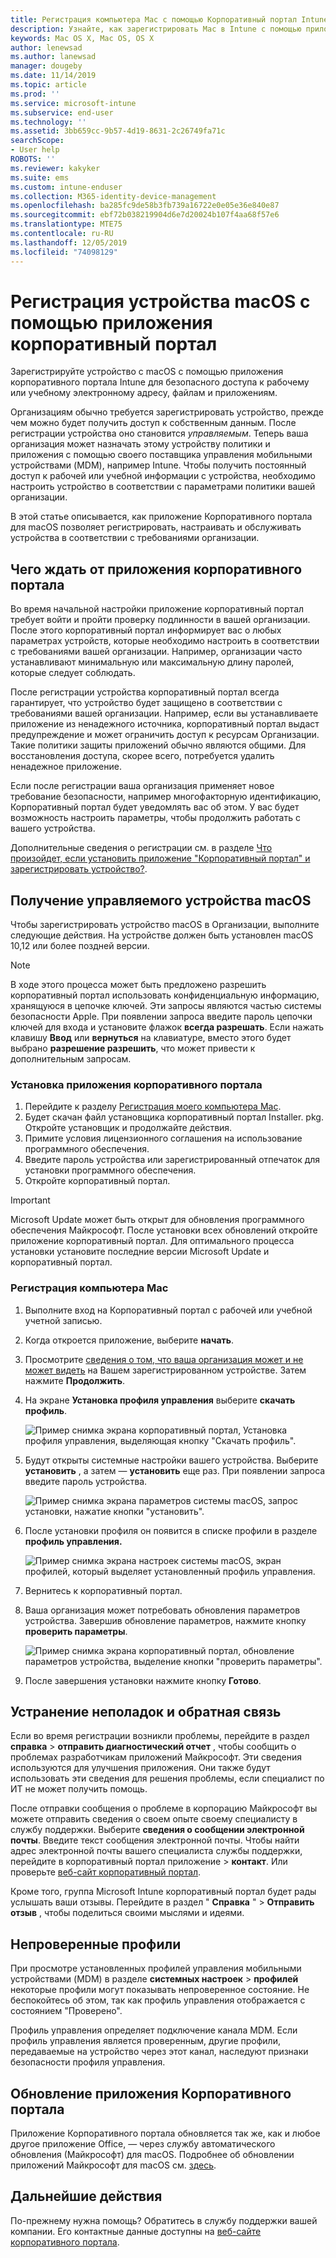 ```yaml
---
title: Регистрация компьютера Mac с помощью Корпоративный портал Intune | Документация Майкрософт
description: Узнайте, как зарегистрировать Mac в Intune с помощью приложения корпоративный портал.
keywords: Mac OS X, Mac OS, OS X
author: lenewsad
ms.author: lanewsad
manager: dougeby
ms.date: 11/14/2019
ms.topic: article
ms.prod: ''
ms.service: microsoft-intune
ms.subservice: end-user
ms.technology: ''
ms.assetid: 3bb659cc-9b57-4d19-8631-2c26749fa71c
searchScope:
- User help
ROBOTS: ''
ms.reviewer: kakyker
ms.suite: ems
ms.custom: intune-enduser
ms.collection: M365-identity-device-management
ms.openlocfilehash: ba285fc9de58b3fb739a16722e0e05e36e840e87
ms.sourcegitcommit: ebf72b038219904d6e7d20024b107f4aa68f57e6
ms.translationtype: MTE75
ms.contentlocale: ru-RU
ms.lasthandoff: 12/05/2019
ms.locfileid: "74098129"
---
```

# <a name="enroll-your-macos-device-using-the-company-portal-app"></a>Регистрация устройства macOS с помощью приложения корпоративный портал  

Зарегистрируйте устройство с macOS с помощью приложения корпоративного портала Intune для безопасного доступа к рабочему или учебному электронному адресу, файлам и приложениям.

Организациям обычно требуется зарегистрировать устройство, прежде чем можно будет получить доступ к собственным данным. После регистрации устройства оно становится *управляемым*. Теперь ваша организация может назначать этому устройству политики и приложения с помощью своего поставщика управления мобильными устройствами (MDM), например Intune. Чтобы получить постоянный доступ к рабочей или учебной информации с устройства, необходимо настроить устройство в соответствии с параметрами политики вашей организации.  

В этой статье описывается, как приложение Корпоративного портала для macOS позволяет регистрировать, настраивать и обслуживать устройства в соответствии с требованиями организации.  


## <a name="what-to-expect-from-the-company-portal-app"></a>Чего ждать от приложения корпоративного портала

Во время начальной настройки приложение корпоративный портал требует войти и пройти проверку подлинности в вашей организации. После этого корпоративный портал информирует вас о любых параметрах устройств, которые необходимо настроить в соответствии с требованиями вашей организации. Например, организации часто устанавливают минимальную или максимальную длину паролей, которые следует соблюдать.    

После регистрации устройства корпоративный портал всегда гарантирует, что устройство будет защищено в соответствии с требованиями вашей организации. Например, если вы устанавливаете приложение из ненадежного источника, корпоративный портал выдаст предупреждение и может ограничить доступ к ресурсам Организации. Такие политики защиты приложений обычно являются общими. Для восстановления доступа, скорее всего, потребуется удалить ненадежное приложение. 

Если после регистрации ваша организация применяет новое требование безопасности, например многофакторную идентификацию, Корпоративный портал будет уведомлять вас об этом. У вас будет возможность настроить параметры, чтобы продолжить работать с вашего устройства.  

Дополнительные сведения о регистрации см. в разделе [Что произойдет, если установить приложение "Корпоративный портал" и зарегистрировать устройство?](what-happens-if-you-install-the-Company-Portal-app-and-enroll-your-device-in-intune-macos.md).  

## <a name="get-your-macos-device-managed"></a>Получение управляемого устройства macOS  
Чтобы зарегистрировать устройство macOS в Организации, выполните следующие действия. На устройстве должен быть установлен macOS 10,12 или более поздней версии.   

> [!NOTE]
> В ходе этого процесса может быть предложено разрешить корпоративный портал использовать конфиденциальную информацию, хранящуюся в цепочке ключей. Эти запросы являются частью системы безопасности Apple. При появлении запроса введите пароль цепочки ключей для входа и установите флажок **всегда разрешать**. Если нажать клавишу **Ввод** или **вернуться** на клавиатуре, вместо этого будет выбрано **разрешение разрешить**, что может привести к дополнительным запросам.  

### <a name="install-company-portal-app"></a>Установка приложения корпоративного портала  
1. Перейдите к разделу [Регистрация моего компьютера Mac](https://go.microsoft.com/fwlink/?linkid=853070).  
2. Будет скачан файл установщика корпоративный портал Installer. pkg. Откройте установщик и продолжайте действия. 
3. Примите условия лицензионного соглашения на использование программного обеспечения. 
4. Введите пароль устройства или зарегистрированный отпечаток для установки программного обеспечения.  
5. Откройте корпоративный портал. 

> [!IMPORTANT]
> Microsoft Update может быть открыт для обновления программного обеспечения Майкрософт. После установки всех обновлений откройте приложение корпоративный портал. Для оптимального процесса установки установите последние версии Microsoft Update и корпоративный портал.  


### <a name="enroll-your-mac"></a>Регистрация компьютера Mac  


1. Выполните вход на Корпоративный портал с рабочей или учебной учетной записью.  
2. Когда откроется приложение, выберите **начать**.  
3. Просмотрите [сведения о том, что ваша организация может и не может видеть](what-info-can-your-company-see-when-you-enroll-your-device-in-intune.md) на Вашем зарегистрированном устройстве. Затем нажмите **Продолжить**.  
4. На экране **Установка профиля управления** выберите **скачать профиль**.   

    ![Пример снимка экрана корпоративный портал, Установка профиля управления, выделяющая кнопку "Скачать профиль".](./media/install-mgmt-profile-mac-1911.PNG)   
5. Будут открыты системные настройки вашего устройства. Выберите **установить** , а затем — **установить** еще раз. При появлении запроса введите пароль устройства.  

    ![Пример снимка экрана параметров системы macOS, запрос установки, нажатие кнопки "установить".](./media/system-preference-install-1911.PNG)  
6. После установки профиля он появится в списке профили в разделе **профиль управления.**  

   ![Пример снимка экрана настроек системы macOS, экран профилей, который выделяет установленный профиль управления.](./media/system-preference-verify-1911.PNG)   
7. Вернитесь к корпоративный портал.   
8. Ваша организация может потребовать обновления параметров устройства. Завершив обновление параметров, нажмите кнопку **проверить параметры**.  

    ![Пример снимка экрана корпоративный портал, обновление параметров устройства, выделение кнопки "проверить параметры".](./media/update-settings-mac-1911.PNG)  
9. После завершения установки нажмите кнопку **Готово**.  


 ## <a name="troubleshooting-and-feedback"></a>Устранение неполадок и обратная связь   

Если во время регистрации возникли проблемы, перейдите в раздел **справка** > **отправить диагностический отчет** , чтобы сообщить о проблемах разработчикам приложений Майкрософт. Эти сведения используются для улучшения приложения. Они также будут использовать эти сведения для решения проблемы, если специалист по ИТ не может получить помощь.  

После отправки сообщения о проблеме в корпорацию Майкрософт вы можете отправить сведения о своем опыте своему специалисту в службу поддержки. Выберите **сведения о сообщении электронной почты**. Введите текст сообщения электронной почты. Чтобы найти адрес электронной почты вашего специалиста службы поддержки, перейдите в корпоративный портал приложение > **контакт**. Или проверьте [веб-сайт корпоративный портал](https://go.microsoft.com/fwlink/?linkid=2010980).  
 

Кроме того, группа Microsoft Intune корпоративный портал будет рады услышать ваши отзывы. Перейдите в раздел " **Справка** " > **Отправить отзыв** , чтобы поделиться своими мыслями и идеями.  

## <a name="unverified-profiles"></a>Непроверенные профили  
При просмотре установленных профилей управления мобильными устройствами (MDM) в разделе **системных настроек** > **профилей** некоторые профили могут показывать непроверенное состояние. Не беспокойтесь об этом, так как профиль управления отображается с состоянием "Проверено".  

Профиль управления определяет подключение канала MDM. Если профиль управления является проверенным, другие профили, передаваемые на устройство через этот канал, наследуют признаки безопасности профиля управления.  

## <a name="updating-the-company-portal-app"></a>Обновление приложения Корпоративного портала

Приложение Корпоративного портала обновляется так же, как и любое другое приложение Office, — через службу автоматического обновления (Майкрософт) для macOS. Подробнее об обновлении приложений Майкрософт для macOS см. [здесь](https://support.office.com/article/Check-for-Office-for-Mac-updates-automatically-bfd1e497-c24d-4754-92ab-910a4074d7c1).  

## <a name="next-steps"></a>Дальнейшие действия  
По-прежнему нужна помощь? Обратитесь в службу поддержки вашей компании. Его контактные данные доступны на [веб-сайте корпоративного портала](https://go.microsoft.com/fwlink/?linkid=2010980).  


